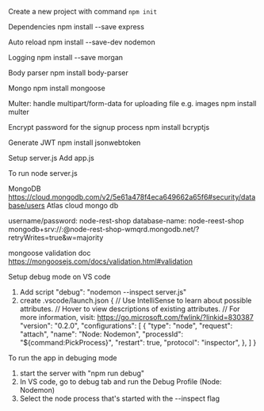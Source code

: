 Create a new project with command
`npm init`

Dependencies
npm install --save express

Auto reload
npm install --save-dev nodemon

Logging
npm install --save morgan

Body parser
npm install body-parser

Mongo
npm install mongoose

Multer: handle multipart/form-data for uploading file e.g. images
npm install multer

Encrypt password for the signup process
npm install bcryptjs

Generate JWT
npm install jsonwebtoken

Setup server.js
Add app.js

To run
node server.js

MongoDB
https://cloud.mongodb.com/v2/5e61a478f4eca649662a65f6#security/database/users
Atlas cloud mongo db

username/password: node-rest-shop
database-name: node-reest-shop
mongodb+srv://<username>:<password>@node-rest-shop-wmqrd.mongodb.net/<database-name>?retryWrites=true&w=majority

mongoose validation doc
https://mongoosejs.com/docs/validation.html#validation

Setup debug mode on VS code
1. Add script
  "debug": "nodemon --inspect server.js"
2. create .vscode/launch.json
  {
    // Use IntelliSense to learn about possible attributes.
    // Hover to view descriptions of existing attributes.
    // For more information, visit: https://go.microsoft.com/fwlink/?linkid=830387
    "version": "0.2.0",
    "configurations": [
      {
        "type": "node",
        "request": "attach",
        "name": "Node: Nodemon",
        "processId": "${command:PickProcess}",
        "restart": true,
        "protocol": "inspector",
      },
    ]
  }

To run the app in debuging mode
1. start the server with "npm run debug"
2. In VS code, go to debug tab and run the Debug Profile (Node: Nodemon)
3. Select the node process that's started with the --inspect flag